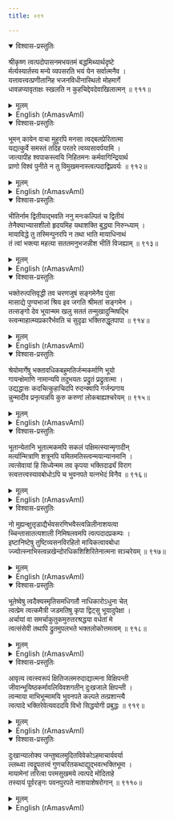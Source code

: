 ```yaml
---
title: ०९१

---
```

<div class="audioEmbed"  caption="सीतालक्ष्मी-वाचनम्" src="https://archive.org/download/nArAyaNIyam-shlokawise-audio/091/091_01.mp3"></div>
<details open><summary>विश्वास-प्रस्तुतिः</summary>

श्रीकृष्ण त्वत्पदोपासनमभयतमं बद्धमिथ्यार्थदृष्टे  
र्मर्त्यस्यार्तस्य मन्ये व्यपसरति भयं येन सर्वात्मनैव ।  
यत्तावत्त्वत्प्रणीतानिह भजनविधीनास्थितो मोहमार्गे  
धावन्नप्यावृताक्षः स्खलति न कुहचिद्देवदेवाखिलात्मन् ॥ ९११॥
</details>
<details><summary>मूलम्</summary>

श्रीकृष्ण त्वत्पदोपासनमभयतमं बद्धमिथ्यार्थदृष्टे  
र्मर्त्यस्यार्तस्य मन्ये व्यपसरति भयं येन सर्वात्मनैव ।  
यत्तावत्त्वत्प्रणीतानिह भजनविधीनास्थितो मोहमार्गे  
धावन्नप्यावृताक्षः स्खलति न कुहचिद्देवदेवाखिलात्मन् ॥ ९११॥
</details>





<details ><summary>English (rAmasvAmI)</summary>

O, Sri Krishna, Lord of Lords ! The worship of Thy feet is, in my estimation, the most effective means of release from the fear that the soul is prey to, owing to its attachment to unreal objects (body etc.) and ego-centric thoughts of "I" and "mine", which leads to its mortal nature and to distress and affliction of various kinds. By such worship (of Thy Feet), this fear is wholly annihilated.  The mortal one who faithfully observes and follows the modes of worship, ordained by Thee, never falters or loses his way, even if he may be running with eyes closed due to the power of Maya.


</details>

<div class="audioEmbed"  caption="सीतालक्ष्मी-वाचनम्" src="https://archive.org/download/nArAyaNIyam-shlokawise-audio/091/091_02.mp3"></div>
<details open><summary>विश्वास-प्रस्तुतिः</summary>

भूमन् कायेन वाचा मुहुरपि मनसा त्वद्बलप्रेरितात्मा  
यद्यत्कुर्वे समस्तं तदिह परतरे त्वय्यसावर्पयामि ।  
जात्यापीह श्वपाकस्त्वयि निहितमनः कर्मवागिन्द्रियार्थ  
प्राणो विश्वं पुनीते न तु विमुखमनास्त्वत्पदाद्विप्रवर्यः ॥ ९१२॥
</details>
<details><summary>मूलम्</summary>

भूमन् कायेन वाचा मुहुरपि मनसा त्वद्बलप्रेरितात्मा  
यद्यत्कुर्वे समस्तं तदिह परतरे त्वय्यसावर्पयामि ।  
जात्यापीह श्वपाकस्त्वयि निहितमनः कर्मवागिन्द्रियार्थ  
प्राणो विश्वं पुनीते न तु विमुखमनास्त्वत्पदाद्विप्रवर्यः ॥ ९१२॥
</details>





<details ><summary>English (rAmasvAmI)</summary>

O, Supreme Lord ! I dedicate to Thee, here and now, all that I do, again and again and from time to time, with my body, words (speech) and mind, actuated and instigated by Thy Supreme Power. One who has offered to Thee and concentrated in Thee his entire equipment of mind, deeds, speech, organs of sense and action, their objects and prana (vital breath) does thereby sanctify the Universe, even if he happens to be a Chandala (low caste), but not the one who is averse (indifferent) to Thy Feet, even if he happens to be a high born Brahmin.


</details>

<div class="audioEmbed"  caption="सीतालक्ष्मी-वाचनम्" src="https://archive.org/download/nArAyaNIyam-shlokawise-audio/091/091_03.mp3"></div>
<details open><summary>विश्वास-प्रस्तुतिः</summary>

भीतिर्नाम द्वितीयाद्भवति ननु मनःकल्पितं च द्वितीयं  
तेनैक्याभ्यासशीलो हृदयमिह यथाशक्ति बुद्ध्या निरुन्ध्याम् ।  
मायाविद्धे तु तस्मिन्पुनरपि न तथा भाति मायाधिनाथं  
तं त्वां भक्त्या महत्या सततमनुभजन्नीश भीतिं विजह्याम् ॥ ९१३॥
</details>
<details><summary>मूलम्</summary>

भीतिर्नाम द्वितीयाद्भवति ननु मनःकल्पितं च द्वितीयं  
तेनैक्याभ्यासशीलो हृदयमिह यथाशक्ति बुद्ध्या निरुन्ध्याम् ।  
मायाविद्धे तु तस्मिन्पुनरपि न तथा भाति मायाधिनाथं  
तं त्वां भक्त्या महत्या सततमनुभजन्नीश भीतिं विजह्याम् ॥ ९१३॥
</details>





<details ><summary>English (rAmasvAmI)</summary>

The thing that causes fear is, indeed, a mental projection of something different from one's own self. Hence, I shall, to the best of my ability, attempt to rein in this mental activity by conscious, intense practice of oneness with Thee. Nevertheless this attempt is often frustrated by the overwhelming power of Maya. Hence, O Lord, I shall gain victory over fear through constant meditation, with intense devotion, upon Thee, who is overlord of Maya itself.


</details>

<div class="audioEmbed"  caption="सीतालक्ष्मी-वाचनम्" src="https://archive.org/download/nArAyaNIyam-shlokawise-audio/091/091_04.mp3"></div>
<details open><summary>विश्वास-प्रस्तुतिः</summary>

भक्तेरुत्पत्तिवृद्धी तव चरणजुषं सङ्गमेनैव पुंसा  
मासाद्ये पुण्यभाजां श्रिय इव जगति श्रीमतां सङ्गमेन ।  
तत्सङ्गो देव भूयान्मम खलु सततं तन्मुखादुन्मिषद्भि  
स्त्वन्माहात्म्यप्रकारैर्भवति च सुदृढा भक्तिरुद्धूतपापा ॥ ९१४॥
</details>
<details><summary>मूलम्</summary>

भक्तेरुत्पत्तिवृद्धी तव चरणजुषं सङ्गमेनैव पुंसा  
मासाद्ये पुण्यभाजां श्रिय इव जगति श्रीमतां सङ्गमेन ।  
तत्सङ्गो देव भूयान्मम खलु सततं तन्मुखादुन्मिषद्भि  
स्त्वन्माहात्म्यप्रकारैर्भवति च सुदृढा भक्तिरुद्धूतपापा ॥ ९१४॥
</details>





<details ><summary>English (rAmasvAmI)</summary>

Association with Thy devotees leads to the birth of devotion as also its development, in those who have accumulated Punya by performance of good deeds in past lives, even as association with the prosperous leads one to prosperity. Therefore, O Lord, I pray for association with Thy devotees, so that, by constantly listening to their recounting of Thy glories, my devotion to Thee (which drives away all sins) may become firm too.


</details>

<div class="audioEmbed"  caption="सीतालक्ष्मी-वाचनम्" src="https://archive.org/download/nArAyaNIyam-shlokawise-audio/091/091_05.mp3"></div>
<details open><summary>विश्वास-प्रस्तुतिः</summary>

श्रेयोमार्गेषु भक्तावधिकबहुमतिर्जन्मकर्माणि भूयो  
गायन्क्षेमाणि नामान्यपि तदुभयतः प्रद्रुतं प्रद्रुतात्मा ।  
उद्यद्धासः कदचित्कुहाचिदपि रुदन्क्वापि गर्जन्प्रगाय  
न्नुन्मादीव प्रनृत्यन्नयि कुरु करुणां लोकबाह्यश्चरेयम् ॥ ९१५॥
</details>
<details><summary>मूलम्</summary>

श्रेयोमार्गेषु भक्तावधिकबहुमतिर्जन्मकर्माणि भूयो  
गायन्क्षेमाणि नामान्यपि तदुभयतः प्रद्रुतं प्रद्रुतात्मा ।  
उद्यद्धासः कदचित्कुहाचिदपि रुदन्क्वापि गर्जन्प्रगाय  
न्नुन्मादीव प्रनृत्यन्नयि कुरु करुणां लोकबाह्यश्चरेयम् ॥ ९१५॥
</details>





<details ><summary>English (rAmasvAmI)</summary>

While following the path of devotion which I prefer (over other paths) for the attainment of salvation, I shall unremittingly recite Thy names, incarnations and sportive deeds, whereby my mind soon melts and leads me to behave as one possessed - sometimes weeping or roaring, singing loudly or dancing, and wander about without attachment to this world of objects. O Lord, may Thee in Thy infinite mercy, ordain me thus.


</details>

<div class="audioEmbed"  caption="सीतालक्ष्मी-वाचनम्" src="https://archive.org/download/nArAyaNIyam-shlokawise-audio/091/091_06.mp3"></div>
<details open><summary>विश्वास-प्रस्तुतिः</summary>

भूतान्येतानि भूतात्मकमपि सकलं पक्षिमत्स्यान्मृगादीन्  
मर्त्यान्मित्राणि शत्रूनपि यमितमतिस्त्वन्मयान्यानमानि ।  
त्वत्सेवायां हि सिध्येन्मम तव कृपया भक्तिदार्ढ्यं विराग  
स्त्वत्तत्त्वस्यावबोधोऽपि च भुवनपते यत्नभेदं विनैव ॥ ९१६॥
</details>
<details><summary>मूलम्</summary>

भूतान्येतानि भूतात्मकमपि सकलं पक्षिमत्स्यान्मृगादीन्  
मर्त्यान्मित्राणि शत्रूनपि यमितमतिस्त्वन्मयान्यानमानि ।  
त्वत्सेवायां हि सिध्येन्मम तव कृपया भक्तिदार्ढ्यं विराग  
स्त्वत्तत्त्वस्यावबोधोऽपि च भुवनपते यत्नभेदं विनैव ॥ ९१६॥
</details>





<details ><summary>English (rAmasvAmI)</summary>

May I pay obeisance to the five primordial elements (Earth, Water, Fire, Air and Ether) and to the entire universe of objects, moving and stationary, embodied out of these elements, be they birds, fish, beasts, etc., or human beings, friends or foes, with a mind disciplined to the concept that all these are manifestations of Thine Own Self.O Lord of the Universe, is it not true that by service to Thee and out of Thy infinite mercy alone, without any other effort, I shall attain intense devotion to Thee, non- attachment (to material objects) and realisation of Thy ultimate truth?


</details>

<div class="audioEmbed"  caption="सीतालक्ष्मी-वाचनम्" src="https://archive.org/download/nArAyaNIyam-shlokawise-audio/091/091_07.mp3"></div>
<details open><summary>विश्वास-प्रस्तुतिः</summary>

नो मुह्यन्क्षुत्तृडाद्यैर्भवसरणिभवैस्त्वन्निलीनाशयत्वा  
च्चिन्तासातत्यशाली निमिषलवमपि त्वत्पदादप्रकम्पः ।  
इष्टानिष्टेषु तुष्टिव्यसनविरहितो मायिकत्वावबोधा  
ज्ज्योत्स्नाभिस्त्वन्नखेन्दोरधिकशिशिरितेनात्मना सञ्चरेयम् ॥ ९१७॥
</details>
<details><summary>मूलम्</summary>

नो मुह्यन्क्षुत्तृडाद्यैर्भवसरणिभवैस्त्वन्निलीनाशयत्वा  
च्चिन्तासातत्यशाली निमिषलवमपि त्वत्पदादप्रकम्पः ।  
इष्टानिष्टेषु तुष्टिव्यसनविरहितो मायिकत्वावबोधा  
ज्ज्योत्स्नाभिस्त्वन्नखेन्दोरधिकशिशिरितेनात्मना सञ्चरेयम् ॥ ९१७॥
</details>





<details ><summary>English (rAmasvAmI)</summary>

With my mind absorbed in Thee, not being overwhelmed by bondage-induced feelings of hunger, thirst, etc., constantly engaged in Thy meditation, never deviating even for a fraction of a moment from Thy feet, overcoming feelings of joy and sorrow, respectively, in things pleasant and unpleasant through understanding and realising that these are born out of Maya or delusion, may I wander around with a mind well-cooled by the radiance emanating from Thy moon-like toe nails.


</details>

<div class="audioEmbed"  caption="सीतालक्ष्मी-वाचनम्" src="https://archive.org/download/nArAyaNIyam-shlokawise-audio/091/091_08.mp3"></div>
<details open><summary>विश्वास-प्रस्तुतिः</summary>

भूतेष्वेषु त्वदैक्यस्मृतिसमधिगतौ नाधिकारोऽधुना चेत्  
त्वत्प्रेम त्वत्कमैत्री जडमतिषु कृपा द्विट्सु भूयादुपेक्षा ।  
अर्चायां वा समर्चाकुतुकमुरुतरश्रद्धया वर्धतां मे  
त्वत्संसेवी तथापि द्रुतमुपलभते भक्तलोकोत्तमत्वम् ॥ ९१८॥
</details>
<details><summary>मूलम्</summary>

भूतेष्वेषु त्वदैक्यस्मृतिसमधिगतौ नाधिकारोऽधुना चेत्  
त्वत्प्रेम त्वत्कमैत्री जडमतिषु कृपा द्विट्सु भूयादुपेक्षा ।  
अर्चायां वा समर्चाकुतुकमुरुतरश्रद्धया वर्धतां मे  
त्वत्संसेवी तथापि द्रुतमुपलभते भक्तलोकोत्तमत्वम् ॥ ९१८॥
</details>





<details ><summary>English (rAmasvAmI)</summary>

In case I am at present not mature enough to realise Thy oneness with these different elements, may I at least develop love towards Thee, friendliness towards Thy devotees, tolerance towards the dull-witted and ignorant and indifference towards enemies. Further may eagerness to worship Thy image with steady faith grow in me. Indeed one who serves Thee thus also soon reaches a position of superiority among Thy devotees.


</details>

<div class="audioEmbed"  caption="सीतालक्ष्मी-वाचनम्" src="https://archive.org/download/nArAyaNIyam-shlokawise-audio/091/091_09.mp3"></div>
<details open><summary>विश्वास-प्रस्तुतिः</summary>

आवृत्य त्वत्स्वरूपं क्षितिजलमरुदाद्यात्मना विक्षिपन्ती  
जीवान्भूयिष्ठकर्मावलिविवशगतीन् दुःखजाले क्षिपन्ती ।  
त्वन्माया माभिभून्मामयि भुवनपते कल्पते तत्प्रशान्त्यै  
त्वत्पादे भक्तिरेवेत्यवददयि विभो सिद्धयोगी प्रबुद्धः ॥ ९१९॥
</details>
<details><summary>मूलम्</summary>

आवृत्य त्वत्स्वरूपं क्षितिजलमरुदाद्यात्मना विक्षिपन्ती  
जीवान्भूयिष्ठकर्मावलिविवशगतीन् दुःखजाले क्षिपन्ती ।  
त्वन्माया माभिभून्मामयि भुवनपते कल्पते तत्प्रशान्त्यै  
त्वत्पादे भक्तिरेवेत्यवददयि विभो सिद्धयोगी प्रबुद्धः ॥ ९१९॥
</details>





<details ><summary>English (rAmasvAmI)</summary>

O Lord of the Universe, may Thou save me from being overpowered by Thy Maya (delusive power) which conceals Thy true nature and projects this world made up of the five elements (Earth, Water, Fire, Air, Ether) and consigns all creatures to the web of sufferings caused by their past actions. As the Sage Prabuddha did tell Videha, worship of Thy Lotus Feet alone can conquer that Maya.


</details>

<div class="audioEmbed"  caption="सीतालक्ष्मी-वाचनम्" src="https://archive.org/download/nArAyaNIyam-shlokawise-audio/091/091_10.mp3"></div>
<details open><summary>विश्वास-प्रस्तुतिः</summary>

दुःखान्यालोक्य जन्तुष्वलमुदितविवेकोऽहमाचार्यवर्या  
ल्लब्ध्वा त्वद्रूपतत्त्वं गुणचरितकथाद्युद्भवत्भक्तिभूमा ।  
मायामेनां तरित्वा परमसुखमये त्वत्पदे मोदिताहे  
तस्यायं पूर्वरङ्गः पवनपुरपते नाशयाशेषरोगान् ॥ ९११०॥
</details>
<details><summary>मूलम्</summary>

दुःखान्यालोक्य जन्तुष्वलमुदितविवेकोऽहमाचार्यवर्या  
ल्लब्ध्वा त्वद्रूपतत्त्वं गुणचरितकथाद्युद्भवत्भक्तिभूमा ।  
मायामेनां तरित्वा परमसुखमये त्वत्पदे मोदिताहे  
तस्यायं पूर्वरङ्गः पवनपुरपते नाशयाशेषरोगान् ॥ ९११०॥
</details>

<details ><summary>English (rAmasvAmI)</summary>

Having acquired discrimination (between the real and unreal) through observation of the sufferings of all creatures, I may gain knowledge of Thy true nature from a great preceptor, and by means of intense devotion generated by my constantly listening to the accounts of Thy glories and deeds, I shall cross the (ocean of) Maya and experience supreme bliss at Thy Feet. However this is but a preliminary step to the attainment of devotional love towards Thee. O Lord of Guruvayur, may Thou deign to destroy all my afflictions.


</details>

